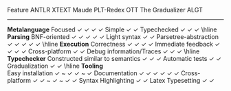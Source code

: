
Feature					 ANTLR	 XTEXT	 Maude	 PLT-Redex	 OTT	 The Gradualizer	 ALGT
--------				-------	-------	-------	-----------	-----	-----------------	------
**Metalanguage**
Focused							✓	✓		✓				✓
Simple							✓							✓
Typechecked						✓			✓				✓
\hline
**Parsing**
BNF-oriented				✓	✓		✓		✓				✓
Light syntax				✓									✓
Parsetree-abstraction			✓	✓		✓		✓				✓
\hline
**Execution**
Correctness						✓	✓		✓				✓
Immediate feedback					✓	✓		✓				✓
Cross-platform							✓						✓
Debug information/Traces				✓	✓						✓
\hline
**Typechecker**
Constructed similar to semantics				✓		✓				✓
Automatic tests							✓						✓
Gradualization											✓		✓
\hline
**Tooling**				
Easy installation			✓	~	✓	✓		~				✓
Documentation				✓	✓	✓	✓		✓				✓
Cross-platform				✓	✓	~	✓		~		✓		✓
Syntax Highlighting				✓								✓
Latex Typesetting								✓		✓

